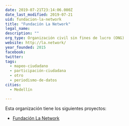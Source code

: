 ```yaml
---
date: 2019-07-21T23:14:06.000Z
date_last_modified: 2019-07-21
uid: fundacion-la-network
title: "Fundación La Network"
legal_name: 
description: ""
org_type: Organización civil sin fines de lucro (ONG)
website: http://la.network/
year_founded: 2015
facebook: 
twitter: 
tags:
  - mapeo-ciudadano
  - participación-ciudadana
  - otro
  - periodismo-de-datos
cities: 
  - Medellín

---
```


Esta organización tiene los siguientes proyectos:

- [Fundación La Network](/i/fundacion-la-network.html)
